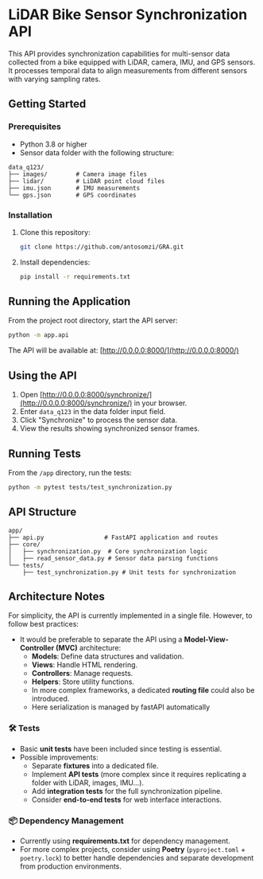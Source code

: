 # LiDAR Bike Sensor Synchronization API

This API provides synchronization capabilities for multi-sensor data collected from a bike equipped with LiDAR, camera, IMU, and GPS sensors. It processes temporal data to align measurements from different sensors with varying sampling rates.

## Getting Started

### Prerequisites

- Python 3.8 or higher
- Sensor data folder with the following structure:

```
data_q123/
├── images/        # Camera image files
├── lidar/         # LiDAR point cloud files
├── imu.json       # IMU measurements
└── gps.json       # GPS coordinates
```

### Installation

1. Clone this repository:

   ```bash
   git clone https://github.com/antosomzi/GRA.git
   ```

2. Install dependencies:

   ```bash
   pip install -r requirements.txt
   ```

## Running the Application

From the project root directory, start the API server:

```bash
python -m app.api
```

The API will be available at: [http://0.0.0.0:8000/](http://0.0.0.0:8000/)

## Using the API

1. Open [http://0.0.0.0:8000/synchronize/](http://0.0.0.0:8000/synchronize/) in your browser.
2. Enter `data_q123` in the data folder input field.
3. Click "Synchronize" to process the sensor data.
4. View the results showing synchronized sensor frames.

## Running Tests

From the `/app` directory, run the tests:

```bash
python -m pytest tests/test_synchronization.py
```

## API Structure

```
app/
├── api.py                 # FastAPI application and routes
├── core/
│   ├── synchronization.py  # Core synchronization logic
│   ├── read_sensor_data.py # Sensor data parsing functions
└── tests/
    ├── test_synchronization.py # Unit tests for synchronization
```

## Architecture Notes
For simplicity, the API is currently implemented in a single file. However, to follow best practices:  

- It would be preferable to separate the API using a **Model-View-Controller (MVC)** architecture:  
  - **Models**: Define data structures and validation.  
  - **Views**: Handle HTML rendering.  
  - **Controllers**: Manage requests.  
  - **Helpers**: Store utility functions.  
  - In more complex frameworks, a dedicated **routing file** could also be introduced.
  - Here serialization is managed by fastAPI automatically

### 🛠️ Tests
- Basic **unit tests** have been included since testing is essential.  
- Possible improvements:  
  - Separate **fixtures** into a dedicated file.  
  - Implement **API tests** (more complex since it requires replicating a folder with LiDAR, images, IMU...).  
  - Add **integration tests** for the full synchronization pipeline.  
  - Consider **end-to-end tests** for web interface interactions.  

### 📦 Dependency Management
- Currently using **requirements.txt** for dependency management.  
- For more complex projects, consider using **Poetry** (`pyproject.toml` + `poetry.lock`) to better handle dependencies and separate development from production environments.  

